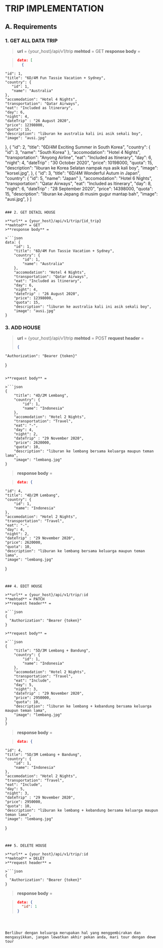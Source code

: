 # TRIP IMPLEMENTATION

## A. Requirements

### 1. GET ALL DATA TRIP

> **url** = {your_host}/api/v1/trip
> **mehtod** = GET
> **response body** =

> ```json
> data: [
>   {
> ```

    "id": 1,
    "title": "6D/4M Fun Tassie Vacation + Sydney",
    "country": {
       "id": 1,
       "name": "Australia"
    },
    "accomodation": "Hotel 4 Nights",
    "transportation": "Qatar Airways",
    "eat": "Included as ltinerary",
    "day": 6,
    "night": 4,
    "dateTrip" : "26 August 2020",
    "price": 12398000,
    "quota": 15,
    "description": "liburan ke australia kali ini asik sekali boy",
    "image": "ausi.jpg"

},
{
"id": 2,
"title": "6D/4M Exciting Summer in South Korea",
"country": {
"id": 3,
"name": "South Korea"
},
"accomodation": "Hotel 4 Nights",
"transportation": "Anyong Airline",
"eat": "Included as ltinerary",
"day": 6,
"night": 4,
"dateTrip" : "30 October 2020",
"price": 10198000,
"quota": 15,
"description": "liburan ke Korea Selatan nampak nya asik kali boy",
"image": "korsel.jpg",
},
{
"id": 3,
"title": "6D/4M Wonderful Autum in Japan",
"country": {
"id": 5,
"name": "Japan"
},
"accomodation": "Hotel 6 Nights",
"transportation": "Qatar Airways",
"eat": "Included as ltinerary",
"day": 8,
"night": 6,
"dateTrip" : "28 September 2020",
"price": 14398000,
"quota": 15,
"description": "liburan ke Jepang di musim gugur mantap bah",
"image": "ausi.jpg",
}
]

````

### 2. GET DETAIL HOUSE

>**url** = {your_host}/api/v1/trip/{id_trip}
**mehtod** = GET
>**response body** =

>```json
data: {
    "id": 1,
    "title": "6D/4M Fun Tassie Vacation + Sydney",
    "country": {
        "id": 1,
        "name": "Australia"
    },
    "accomodation": "Hotel 4 Nights",
    "transportation": "Qatar Airways",
    "eat": "Included as ltinerary",
    "day": 6,
    "night": 4,
    "dateTrip" : "26 August 2020",
    "price": 12398000,
    "quota": 15,
    "description": "liburan ke australia kali ini asik sekali boy",
    "image": "ausi.jpg"
}
````

### 3. ADD HOUSE

> **url** = {your_host}/api/v1/trip
> **mehtod** = POST
> **request header** =
>
> ```json
> {
> ```

    "Authorization": "Bearer {token}"

}

````

>**request body** =

>```json
{
    "title": "4D/2M Lembang",
    "country": {
        "id": 1,
        "name": "Indonesia"
    },
    "accomodation": "Hotel 2 Nights",
    "transportation": "Travel",
    "eat": "-",
    "day": 4,
    "night": 2,
    "dateTrip" : "29 November 2020",
    "price": 2620000,
    "quota": 10,
    "description": "liburan ke lembang bersama keluarga maupun teman lama",
    "image": "lembang.jpg"
}
````

> **response body** =

> ```json
> data: {
> ```

    "id": 4,
    "title": "4D/2M Lembang",
    "country": {
        "id": 1,
        "name": "Indonesia"
    },
    "accomodation": "Hotel 2 Nights",
    "transportation": "Travel",
    "eat": "-",
    "day": 4,
    "night": 2,
    "dateTrip" : "29 November 2020",
    "price": 2620000,
    "quota": 10,
    "description": "liburan ke lembang bersama keluarga maupun teman lama",
    "image": "lembang.jpg"

}

````


### 4. EDIT HOUSE

>**url** = {your_host}/api/v1/trip/:id
**mehtod** = PATCH
>**request header** =

>```json
{
  "Authorization": "Bearer {token}"
}

>**request body** =

>```json
{
    "title": "5D/3M Lembang + Bandung",
    "country": {
        "id": 1,
        "name": "Indonesia"
    },
    "accomodation": "Hotel 2 Nights",
    "transportation": "Travel",
    "eat": "Include",
    "day": 5,
    "night": 3,
    "dateTrip" : "29 November 2020",
    "price": 2950000,
    "quota": 10,
    "description": "liburan ke lembang + kebandung bersama keluarga maupun teman lama",
    "image": "lembang.jpg"
}
}
````

> **response body** =

> ```json
> data: {
> ```

    "id": 4,
    "title": "5D/3M Lembang + Bandung",
    "country": {
        "id": 1,
        "name": "Indonesia"
    },
    "accomodation": "Hotel 2 Nights",
    "transportation": "Travel",
    "eat": "Include",
    "day": 5,
    "night": 3,
    "dateTrip" : "29 November 2020",
    "price": 2950000,
    "quota": 10,
    "description": "liburan ke lembang + kebandung bersama keluarga maupun teman lama",
    "image": "lembang.jpg"

}

````


### 5. DELETE HOUSE

>**url** = {your_host}/api/v1/trip/:id
**mehtod** = DELET
>**request header** =

>```json
{
  "Authorization": "Bearer {token}"
}
````

> **response body** =

> ```json
> data: {
>   "id": 1
> }
> ```

```



Berlibur dengan keluarga merupakan hal yang menggembirakan dan mengasyikkan, jangan lewatkan akhir pekan anda, mari tour dengan dewe tour
```
